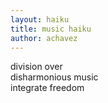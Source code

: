 ```yaml
---
layout: haiku
title: music haiku
author: achavez
---
```


division over<br>
disharmonious music<br>
integrate freedom<br>
